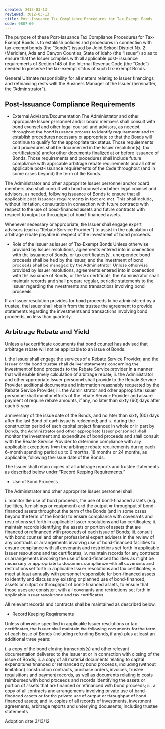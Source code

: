```yaml
---
created: 2012-03-13
reviewed: 2012-03-13
title: Post-Issuance Tax Compliance Procedures for Tax-Exempt Bonds
code: 0807.60
---
```


The purpose of these Post-Issuance Tax Compliance Procedures for Tax-Exempt Bonds is to establish policies and
procedures in connection with tax-exempt bonds (the “Bonds”) issued by Joint School District No. 2 (Meridian), Ada
and Canyon Counties, State of Idaho (the “Issuer”) so as to ensure that the Issuer complies with all applicable post-
issuance requirements of Section 148 of the Internal Revenue Code (the “Code”) needed to preserve the tax-exempt
status of such tax-exempt Bonds.

General
Ultimate responsibility for all matters relating to Issuer financings and refinancing rests with the Business Manager of
the Issuer (hereinafter, the “Administrator”).

## Post-Issuance Compliance Requirements

- External Advisors/Documentation
The Administrator and other appropriate Issuer personnel and/or board members shall consult with bond
counsel and other legal counsel and advisors, as needed, throughout the bond issuance process to identify
requirements and to establish procedures necessary or appropriate so that the Bonds will continue to qualify
for the appropriate tax status. Those requirements and procedures shall be documented in the Issuer
resolution(s), tax certificates(s) and/or other documents finalized at or before issuance of Bonds. Those
requirements and procedures shall include future compliance with applicable arbitrage rebate requirements
and all other applicable post-issuance requirements of the Code throughout (and in some cases beyond) the
term of the Bonds.

The Administrator and other appropriate Issuer personnel and/or board members also shall consult with bond
counsel and other legal counsel and advisors, as needed, following issuance of Bonds to ensure that all
applicable post-issuance requirements in fact are met. This shall include, without limitation, consultation in
connection with future contracts with respect to the use of bond-financed assets and future contracts with
respect to output or throughput of bond-financed assets.

Whenever necessary or appropriate, the Issuer shall engage expert advisors (each a “Rebate Service Provider”)
to assist in the calculation of arbitrage rebate payable in respect of the investment of bond proceeds.

- Role of the Issuer as Issuer of Tax-Exempt Bonds
Unless otherwise provided by Issuer resolutions, agreements entered into in connection with the issuance of
Bonds, or tax certificates(s), unexpended bond proceeds shall be held by the Issuer, and the investment of bond
proceeds shall be managed by the Administrator. Unless otherwise provided by Issuer resolutions, agreements
entered into in connection with the issuance of Bonds, or the tax certificate, the Administrator shall maintain
records and shall prepare regular, periodic statements to the Issuer regarding the investments and transactions
involving bond proceeds.

If an Issuer resolution provides for bond proceeds to be administered by a trustee, the Issuer shall obtain from
the trustee the agreement to provide statements regarding the investments and transactions involving bond
proceeds, no less than quarterly.

## Arbitrage Rebate and Yield

Unless a tax certificate documents that bond counsel has advised that arbitrage rebate will not be applicable to an
issue of Bonds:

i. the Issuer shall engage the services of a Rebate Service Provider, and the Issuer or the bond trustee shall
deliver statements concerning the investment of bond proceeds to the Rebate Service provider in a manner
that will enable timely calculation of arbitrage rebate;
ii. the Administrator and other appropriate Issuer personnel shall provide to the Rebate Service Provider
additional documents and information reasonably requested by the Rebate Service Provider;
iii. the Administrator and other appropriate Issuer personnel shall monitor efforts of the rebate Service Provider
and assure payment of require rebate amounts, if any, no later than sixty (60) days after each 5-year

anniversary of the issue date of the Bonds, and no later than sixty (60) days after the last Bond of each issue is
redeemed; and
iv. during the construction period of each capital project financed in whole or in part by Bonds, the Administrator
and other appropriate Issuer personnel shall monitor the investment and expenditure of bond proceeds and
shall consult with the Rebate Service Provider to determine compliance with any applicable exceptions from
the arbitrage rebate requirements during each 6-month spending period up to 6 months, 18 months or 24
months, as applicable, following the issue date of the Bonds.

The Issuer shall retain copies of all arbitrage reports and trustee statements as described below under “Record
Keeping Requirements.”

- Use of Bond Proceeds

The Administrator and other appropriate Issuer personnel shall:

i. monitor the use of bond proceeds, the use of bond-financed assets (e.g., facilities, furnishings or equipment)
and the output or throughput of bond-financed assets throughout the term of the Bonds (and in some cases
beyond the term of the Bonds) to ensure compliance with covenants and restrictions set forth in applicable
Issuer resolutions and tax certificates;
ii. maintain records identifying the assets or portion of assets that are financed or refinanced with proceeds of
each issue of Bonds;
iii. consult with bond counsel and other professional expert advisers in the review of any contracts or
arrangements involving use of bond-financed facilities to ensure compliance with all covenants and restrictions
set forth in applicable Issuer resolutions and tax certificates;
iv. maintain records for any contracts or arrangements involving the use of bond-financed facilities as might be
necessary or appropriate to document compliance with all covenants and restrictions set forth in applicable
Issuer resolutions and tax certificates;
v. meet at least annually with personnel responsible for bon-financed assets to identify and discuss any existing
or planned use of bond-financed, assets or output or throughput of bond-financed assets, to ensure that those
uses are consistent with all covenants and restrictions set forth in applicable Issuer resolutions and tax
certificates.

All relevant records and contracts shall be maintained as described below.

- Record Keeping Requirements

Unless otherwise specified in applicable Issuer resolutions or tax certificates, the Issuer shall maintain the
following documents for the term of each issue of Bonds (including refunding Bonds, if any) plus at least an
additional three years:

i. a copy of the bond closing transcripts(s) and other relevant documentation delivered to the Issuer at or
in connection with closing of the issue of Bonds;
ii. a copy of all material documents relating to capital expenditures financed or refinanced by bond
proceeds, including (without limitation) construction contracts, purchase orders, invoices, trustee
requisitions and payment records, as well as documents relating to costs reimbursed with bond proceeds
and records identifying the assets or portion of assets that are financed or refinanced with bond
proceeds;
iii. a copy of all contracts and arrangements involving private use of bond-financed assets or for the private
use of output or throughput of bond-financed assets; and
iv. copies of all records of investments, investment agreements, arbitrage reports and underlying
documents, including trustee statements.

Adoption date
3/13/12

